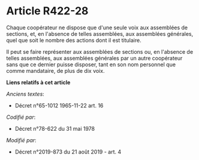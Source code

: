 # Article R422-28

Chaque coopérateur ne dispose que d'une seule voix aux assemblées de sections, et, en l'absence de telles assemblées, aux
assemblées générales, quel que soit le nombre des actions dont il est titulaire.

Il peut se faire représenter aux assemblées de sections ou, en l'absence de telles assemblées, aux assemblées générales par
un autre coopérateur sans que ce dernier puisse disposer, tant en son nom personnel que comme mandataire, de plus de dix
voix.

**Liens relatifs à cet article**

_Anciens textes_:

  - Décret n°65-1012 1965-11-22 art. 16

_Codifié par_:

  - Décret n°78-622 du 31 mai 1978

_Modifié par_:

  - Décret n°2019-873 du 21 août 2019 - art. 4
